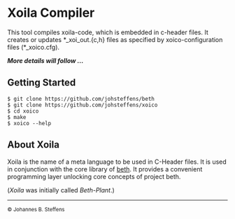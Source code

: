 # Xoila Compiler

This tool compiles xoila-code, which is embedded in c-header files.
It creates or updates \*_xoi_out.{c,h} files as specified by xoico-configuration files (\*_xoico.cfg).

***More details will follow ...***

## Getting Started

```
$ git clone https://github.com/johsteffens/beth
$ git clone https://github.com/johsteffens/xoico
$ cd xoico
$ make
$ xoico --help
```

## About Xoila

Xoila is the name of a meta language to be used in C-Header files.
It is used in conjunction with the core library of [beth](https://github.com/johsteffens/beth).
It provides a convenient programming layer unlocking core concepts of project beth.

(*Xoila* was initially called *Beth-Plant*.)

------

<sub>&copy; Johannes B. Steffens</sub>


